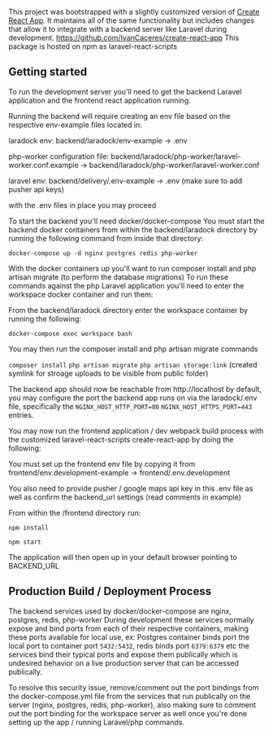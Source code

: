 This project was bootstrapped with a slightly customized version of [Create React App](https://github.com/facebook/create-react-app).
It maintains all of the same functionality but includes changes that allow it to integrate with a backend server like Laravel during development. https://github.com/IvanCaceres/create-react-app This package is hosted on npm as laravel-react-scripts

## Getting started

To run the development server you'll need to get the backend Laravel application and the frontend react application running.

Running the backend will require creating an env file based on the respective env-example files located in:


laradock env: backend/laradock/env-example -> .env

php-worker configuration file: backend/laradock/php-worker/laravel-worker.conf.example -> backend/laradock/php-worker/laravel-worker.conf

laravel env: backend/delivery/.env-example -> .env (make sure to add pusher api keys)




with the .env files in place you may proceed

To start the backend you'll need docker/docker-compose
You must start the backend docker containers from within the backend/laradock directory by running the following command from inside that directory:

`docker-compose up -d nginx postgres redis php-worker`

With the docker containers up you'll want to run composer install and php artisan migrate (to perform the database migrations)
To run these commands against the php Laravel application you'll need to enter the workspace docker container and run them:

From the backend/laradock directory enter the workspace container by running the following:

`docker-compose exec workspace bash`

You may then run the composer install and php artisan migrate commands

`composer install`
`php artisan migrate`
`php artisan storage:link` (created symlink for stroage uploads to be visible from public folder)

The backend app should now be reachable from http://localhost by default, you may configure the port the backend app runs on via the laradock/.env file, specifically the `NGINX_HOST_HTTP_PORT=80` `NGINX_HOST_HTTPS_PORT=443` entries.


You may now run the frontend application / dev webpack build process with the customized laravel-react-scripts create-react-app by doing the following:

You must set up the frontend env file by copying it from frontend/env.development-example -> frontend/.env.development

You also need to provide pusher / google maps api key in this .env file as well as confirm the backend_url settings (read comments in example)

From within the /frontend directory run:

`npm install`

`npm start`

The application will then open up in your default browser pointing to BACKEND_URL


## Production Build / Deployment Process

The backend services used by docker/docker-compose are nginx, postgres, redis, php-worker
During development these services normally expose and bind ports from each of their respective containers, making these ports available for local use, ex: Postgres container binds port the local port to container port `5432:5432`, redis binds port `6379:6379` etc the services bind their typical ports and expose them publically which is undesired behavior on a live production server that can be accessed publically.


To resolve this security issue, remove/comment out the port bindings from the docker-compose.yml file from the services that run publically on the server (nginx, postgres, redis, php-worker), also making sure to comment out the port binding for the workspace server as well once you're done setting up the app / running Laravel/php commands.




